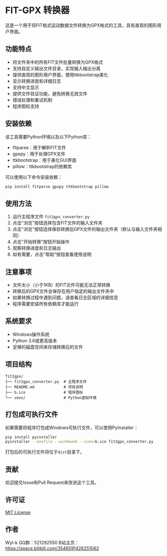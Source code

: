 # FIT-GPX 转换器

这是一个用于将FIT格式运动数据文件转换为GPX格式的工具，具有直观的图形用户界面。

## 功能特点

- 将文件夹中的所有FIT文件批量转换为GPX格式
- 支持自定义输出文件目录，实现输入输出分离
- 提供直观的图形用户界面，使用ttkbootstrap美化
- 显示转换进度和详细日志
- 支持中文显示
- 提供文件验证功能，避免转换无效文件
- 错误处理和重试机制
- 程序图标支持

## 安装依赖

该工具需要Python环境以及以下Python库：

- fitparse：用于解析FIT文件
- gpxpy：用于处理GPX文件
- ttkbootstrap：用于美化GUI界面
- pillow：ttkbootstrap的依赖库

可以使用以下命令安装依赖：

```bash
pip install fitparse gpxpy ttkbootstrap pillow
```

## 使用方法

1. 运行主程序文件 `fit2gpx_converter.py`
2. 点击"浏览"按钮选择包含FIT文件的输入文件夹
3. 点击"浏览"按钮选择保存转换后GPX文件的输出文件夹（默认与输入文件夹相同）
4. 点击"开始转换"按钮开始操作
5. 观察转换进度和日志输出
6. 如有需要，点击"帮助"按钮查看使用说明

## 注意事项

- 文件太小（小于1KB）的FIT文件可能无法正常转换
- 转换后的GPX文件会保存在用户指定的输出文件夹中
- 如果转换过程中遇到问题，请查看日志区域的详细信息
- 程序需要安装所有依赖库才能运行

## 系统要求

- Windows操作系统
- Python 3.6或更高版本
- 足够的磁盘空间来存储转换后的文件

## 项目结构

```
fit2gpx/
├── fit2gpx_converter.py  # 主程序文件
├── README.md             # 项目说明
├── b.ico                 # 程序图标
└── venv/                 # Python虚拟环境
```

## 打包成可执行文件

如果需要将程序打包成Windows可执行文件，可以使用PyInstaller：

```bash
pip install pyinstaller
pyinstaller --onefile --windowed --icon=b.ico fit2gpx_converter.py
```

打包后的可执行文件将位于`dist`目录下。

## 贡献

欢迎提交Issue和Pull Request来改进这个工具。

## 许可证

[MIT License](https://opensource.org/licenses/MIT)

## 作者

Wyl-k
QQ群：521292550
B站主页：https://space.bilibili.com/3546591426251062
